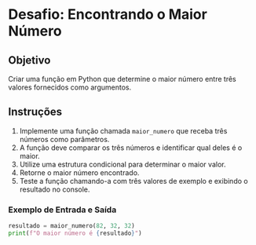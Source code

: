 # Desafio: Encontrando o Maior Número  

## Objetivo  
Criar uma função em Python que determine o maior número entre três valores fornecidos como argumentos.  

## Instruções  
1. Implemente uma função chamada `maior_numero` que receba três números como parâmetros.  
2. A função deve comparar os três números e identificar qual deles é o maior.  
3. Utilize uma estrutura condicional para determinar o maior valor.  
4. Retorne o maior número encontrado.  
5. Teste a função chamando-a com três valores de exemplo e exibindo o resultado no console.  

### Exemplo de Entrada e Saída  
```python
resultado = maior_numero(82, 32, 32)
print(f"O maior número é {resultado}")
